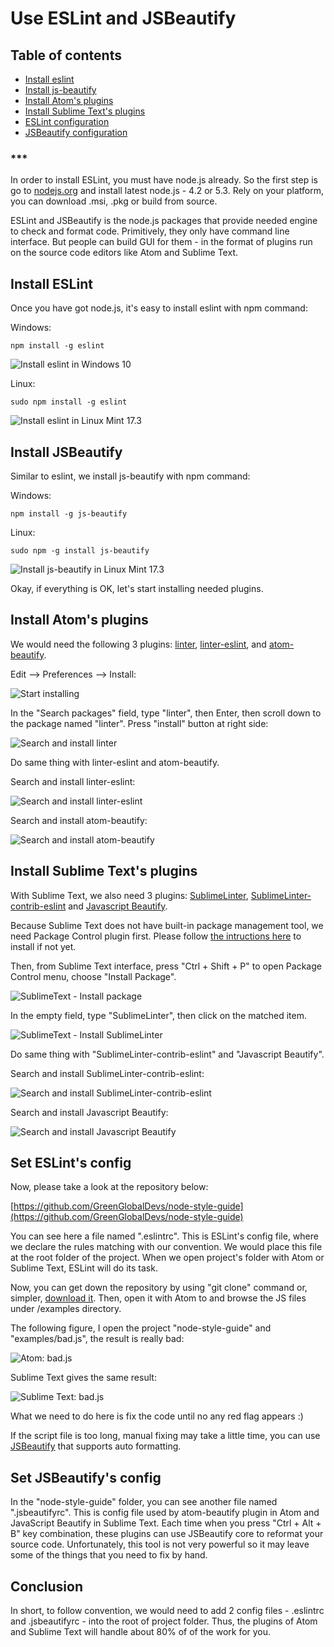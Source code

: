 # Use ESLint and JSBeautify

## Table of contents

* [Install eslint ](#install-eslint)
* [Install js-beautify](#install-js-beautify)
* [Install Atom's plugins ](#install-atoms-plugins)
* [Install Sublime Text's plugins](#install-sublime-texts-plugins)
* [ESLint configuration](#set-eslints-config)
* [JSBeautify configuration](#set-jsbeautifys-config)

### ***

In order to install ESLint, you must have node.js already. So the first step is go to [nodejs.org](https://nodejs.org) and install latest node.js - 4.2 or 5.3. Rely on your platform, you can download .msi, .pkg or build from source.

ESLint and JSBeautify is the node.js packages that provide needed engine to check and format code. Primitively, they only have command line interface. But people can build GUI for them - in the format of plugins run on the source code editors like Atom and Sublime Text.


## Install ESLint

Once you have got node.js, it's easy to install eslint with npm command:

Windows:

```
npm install -g eslint
```

![Install eslint in Windows 10](http://i.imgur.com/OpmaRRB.png)

Linux:

```
sudo npm install -g eslint
```

![Install eslint in Linux Mint 17.3](http://i.imgur.com/y4sxoN0.png)



## Install JSBeautify

Similar to eslint, we install js-beautify with npm command:

Windows:

```
npm install -g js-beautify
```

Linux:

```
sudo npm -g install js-beautify
```

![Install js-beautify in Linux Mint 17.3](http://i.imgur.com/33XvRlX.png)


Okay, if everything is OK, let's start installing needed plugins.


## Install Atom's plugins

We would need the following 3 plugins: [linter](https://github.com/atom-community/linter), [linter-eslint](https://github.com/AtomLinter/linter-eslint), and [atom-beautify](https://github.com/Glavin001/atom-beautify).

Edit --> Preferences --> Install:

![Start installing](http://i.imgur.com/NIfXIwd.png)

In the "Search packages" field, type "linter", then Enter, then scroll down to the package named "linter". Press "install" button at right side:

![Search and install linter](http://i.imgur.com/9JDqM8j.png)

Do same thing with linter-eslint and atom-beautify.

Search and install linter-eslint:

![Search and install linter-eslint](http://i.imgur.com/4p6UYaK.png)

Search and install atom-beautify:

![Search and install atom-beautify](http://i.imgur.com/frKAMBf.png)


## Install Sublime Text's plugins

With Sublime Text, we also need 3 plugins: [SublimeLinter](http://www.sublimelinter.com/en/latest/installation.html), [SublimeLinter-contrib-eslint](https://github.com/roadhump/SublimeLinter-eslint) and  [Javascript Beautify](https://github.com/enginespot/js-beautify-sublime).

Because Sublime Text does not have built-in package management tool, we need Package Control plugin first. Please follow [the intructions here](https://packagecontrol.io/installation) to install if not yet.

Then, from Sublime Text interface, press "Ctrl + Shift + P" to open Package Control menu, choose "Install Package". 

![SublimeText - Install package](http://i.imgur.com/E7nxXcH.png)

In the empty field, type "SublimeLinter", then click on the matched item.

![SublimeText - Install SublimeLinter](http://i.imgur.com/OCgHzdx.png)

Do same thing with "SublimeLinter-contrib-eslint" and "Javascript Beautify".

Search and install SublimeLinter-contrib-eslint:

![Search and install SublimeLinter-contrib-eslint](http://i.imgur.com/6BMhzyB.png)

Search and install Javascript Beautify:

![Search and install Javascript Beautify](http://i.imgur.com/Oy7Z2xu.png)


## Set ESLint's config

Now, please take a look at the repository below:

[https://github.com/GreenGlobalDevs/node-style-guide](https://github.com/GreenGlobalDevs/node-style-guide)

You can see here a file named ".eslintrc". This is ESLint's config file, where we declare the rules matching with our convention. We would place this file at the root folder of the project. When we open project's folder with Atom or Sublime Text, ESLint will do its task.


Now, you can get down the repository by using "git clone" command or, simpler, [download it](https://github.com/GreenGlobalDevs/node-style-guide/archive/master.zip). Then, open it with Atom to and browse the JS files under /examples directory.

The following figure, I open the project "node-style-guide" and "examples/bad.js", the result is really bad:

![Atom: bad.js](http://i.imgur.com/hFoz5LS.png)

Sublime Text gives the same result:

![Sublime Text: bad.js](http://i.imgur.com/YtU7lis.png)

What we need to do here is fix the code until no any red flag appears :)

If the script file is too long, manual fixing may take a little time, you can use [JSBeautify](https://github.com/beautify-web/js-beautify) that supports auto formatting.


## Set JSBeautify's config

In the "node-style-guide" folder, you can see another file named ".jsbeautifyrc". This is config file used by atom-beautify plugin in Atom and JavaScript Beautify in Sublime Text. Each time when you press "Ctrl + Alt + B" key combination, these plugins can use JSBeautify core to reformat your source code. Unfortunately, this tool is not very powerful so it may leave some of the things that you need to fix by hand.


## Conclusion

In short, to follow convention, we would need to add 2 config files - .eslintrc and .jsbeautifyrc - into the root of project folder. Thus, the plugins of Atom and Sublime Text will handle about 80% of of the work for you.
